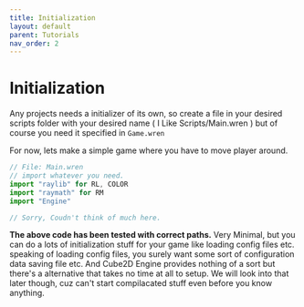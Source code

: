 ```yaml
---
title: Initialization
layout: default
parent: Tutorials
nav_order: 2
---
```


# Initialization

Any projects needs a initializer of its own, so create a file in your desired scripts folder with your desired name ( I Like Scripts/Main.wren ) but of course you need it specified in `Game.wren`

For now, lets make a simple game where you have to move player around.

```js
// File: Main.wren
// import whatever you need.
import "raylib" for RL, COLOR
import "raymath" for RM
import "Engine"

// Sorry, Coudn't think of much here.

```
**The above code has been tested with correct paths.**
Very Minimal, but you can do a lots of initialization stuff for your game like loading config files etc.
speaking of loading config files, you surely want some sort of configuration data saving file etc.
And Cube2D Engine provides nothing of a sort but there's a alternative that takes no time at all to setup.
We will look into that later though, cuz can't start compilacated stuff even before you know anything.